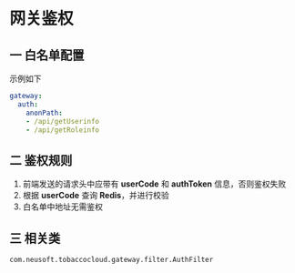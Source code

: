 # 网关鉴权

## 一 白名单配置

示例如下

````yaml
gateway:
  auth:
    anonPath: 
    - /api/getUserinfo
    - /api/getRoleinfo
````

## 二 鉴权规则

1. 前端发送的请求头中应带有 **userCode** 和 **authToken** 信息，否则鉴权失败
2. 根据 **userCode** 查询 **Redis**，并进行校验
3. 白名单中地址无需鉴权

## 三 相关类

`com.neusoft.tobaccocloud.gateway.filter.AuthFilter`

